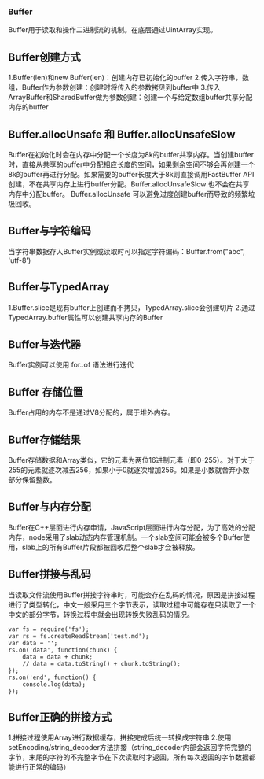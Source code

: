 ### Buffer
Buffer用于读取和操作二进制流的机制。在底层通过UintArray实现。

## Buffer创建方式
1.Buffer(len)和new Buffer(len)：创建内存已初始化的buffer
2.传入字符串，数组，Buffer作为参数创建：创建时将传入的参数拷贝到buffer中
3.传入ArrayBuffer和SharedBuffer做为参数创建：创建一个与给定数组buffer共享分配内存的buffer

## Buffer.allocUnsafe 和 Buffer.allocUnsafeSlow
Buffer在初始化时会在内存中分配一个长度为8k的buffer共享内存。当创建buffer时，直接从共享的buffer中分配相应长度的空间，如果剩余空间不够会再创建一个8k的buffer再进行分配。如果需要的buffer长度大于8k则直接调用FastBuffer API创建，不在共享内存上进行buffer分配。Buffer.allocUnsafeSlow 也不会在共享内存中分配buffer。
Buffer.allocUnsafe 可以避免过度创建buffer而导致的频繁垃圾回收。

## Buffer与字符编码
当字符串数据存入Buffer实例或读取时可以指定字符编码：Buffer.from("abc", 'utf-8')

## Buffer与TypedArray
1.Buffer.slice是现有buffer上创建而不拷贝，TypedArray.slice会创建切片
2.通过TypedArray.buffer属性可以创建共享内存的Buffer

## Buffer与迭代器
Buffer实例可以使用 for..of 语法进行迭代

## Buffer 存储位置
Buffer占用的内存不是通过V8分配的，属于堆外内存。

## Buffer存储结果
Buffer存储数据和Array类似，它的元素为两位16进制元素（即0-255）。对于大于255的元素就逐次减去256，如果小于0就逐次增加256。如果是小数就舍弃小数部分保留整数。

## Buffer与内存分配
Buffer在C++层面进行内存申请，JavaScript层面进行内存分配，为了高效的分配内存，node采用了slab动态内存管理机制。一个slab空间可能会被多个Buffer使用，slab上的所有Buffer片段都被回收后整个slab才会被释放。

## Buffer拼接与乱码
当读取文件流使用Buffer拼接字符串时，可能会存在乱码的情况，原因是拼接过程进行了类型转化，中文一般采用三个字节表示，读取过程中可能存在只读取了一个中文的部分字节，转换过程中就会出现转换失败乱码的情况。
```
var fs = require('fs');
var rs = fs.createReadStream('test.md');
var data = '';
rs.on('data', function(chunk) {
    data = data + chunk;
    // data = data.toString() + chunk.toString();
});
rs.on('end', function() {
    console.log(data);
});
```

## Buffer正确的拼接方式
1.拼接过程使用Array进行数据缓存，拼接完成后统一转换成字符串
2.使用setEncoding/string_decoder方法拼接（string_decoder内部会返回字符完整的字节，末尾的字符的不完整字节在下次读取时才返回，所有每次返回的字节数据都能进行正常的编码）
